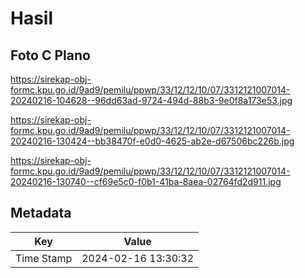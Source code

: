 # Hasil

## Foto C Plano

https://sirekap-obj-formc.kpu.go.id/9ad9/pemilu/ppwp/33/12/12/10/07/3312121007014-20240216-104628--96dd63ad-9724-494d-88b3-9e0f8a173e53.jpg

https://sirekap-obj-formc.kpu.go.id/9ad9/pemilu/ppwp/33/12/12/10/07/3312121007014-20240216-130424--bb38470f-e0d0-4625-ab2e-d67506bc226b.jpg

https://sirekap-obj-formc.kpu.go.id/9ad9/pemilu/ppwp/33/12/12/10/07/3312121007014-20240216-130740--cf69e5c0-f0b1-41ba-8aea-02764fd2d911.jpg


## Metadata

| Key        | Value               |
| ---------- | ------------------- |
| Time Stamp | 2024-02-16 13:30:32 |




